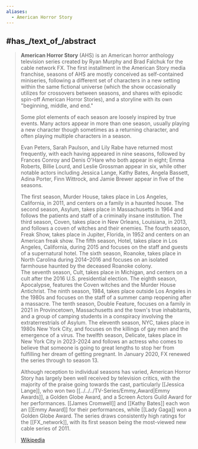 ```yaml
---
aliases:
  - American Horror Story
---
```


## #has_/text_of_/abstract 

> **American Horror Story** (AHS) is an American horror anthology television series 
> created by Ryan Murphy and Brad Falchuk for the cable network FX. 
> The first installment in the American Story media franchise, seasons of AHS 
> are mostly conceived as self-contained miniseries, 
> following a different set of characters in a new setting within the same fictional universe 
> (which the show occasionally utilizes for crossovers between seasons, 
> and shares with episodic spin-off American Horror Stories), 
> and a storyline with its own "beginning, middle, and end." 
> 
> Some plot elements of each season are loosely inspired by true events. 
> Many actors appear in more than one season, usually playing a new character 
> though sometimes as a returning character, and often playing multiple characters in a season. 
> 
> Evan Peters, Sarah Paulson, and Lily Rabe have returned most frequently, 
> with each having appeared in nine seasons, followed by Frances Conroy and Denis O'Hare 
> who both appear in eight; Emma Roberts, Billie Lourd, and Leslie Grossman appear in six, 
> while other notable actors including Jessica Lange, Kathy Bates, Angela Bassett, 
> Adina Porter, Finn Wittrock, and Jamie Brewer appear in five of the seasons.
>
> The first season, Murder House, takes place in Los Angeles, California, in 2011, 
> and centers on a family in a haunted house. 
> The second season, Asylum, takes place in Massachusetts in 1964 
> and follows the patients and staff of a criminally insane institution. 
> The third season, Coven, takes place in New Orleans, Louisiana, in 2013, 
> and follows a coven of witches and their enemies. 
> The fourth season, Freak Show, takes place in Jupiter, Florida, in 1952 
> and centers on an American freak show. 
> The fifth season, Hotel, takes place in Los Angeles, California, during 2015 
> and focuses on the staff and guests of a supernatural hotel. 
> The sixth season, Roanoke, takes place in North Carolina during 2014–2016 
> and focuses on an isolated farmhouse haunted by the deceased Roanoke colony.  
> The seventh season, Cult, takes place in Michigan, 
> and centers on a cult after the 2016 U.S. presidential election. 
> The eighth season, Apocalypse, features the Coven witches and the Murder House Antichrist. 
> The ninth season, 1984, takes place outside Los Angeles in the 1980s 
> and focuses on the staff of a summer camp reopening after a massacre. 
> The tenth season, Double Feature, focuses on a family in 2021 in Provincetown, Massachusetts 
> and the town's true inhabitants, and a group of camping students 
> in a conspiracy involving the extraterrestrials of Asylum. 
> The eleventh season, NYC, takes place in 1980s New York City, 
> and focuses on the killings of gay men and the emergence of a virus. 
> The twelfth season, Delicate, takes place in New York City in 2023-2024 
> and follows an actress who comes to believe that someone is going to great lengths 
> to stop her from fulfilling her dream of getting pregnant. 
> In January 2020, FX renewed the series through to season 13.
>
> Although reception to individual seasons has varied, 
> American Horror Story has largely been well received by television critics, 
> with the majority of the praise going towards the cast, particularly [[Jessica Lange]], 
> who won two [[../../../TV-Series/Emmy_Award|Emmy Awards]], a Golden Globe Award, 
> and a Screen Actors Guild Award for her performances. 
> [[James Cromwell]] and [[Kathy Bates]] each won an [[Emmy Award]] for their performances, 
> while [[Lady Gaga]] won a Golden Globe Award. 
> The series draws consistently high ratings for the [[FX_network]], 
> with its first season being the most-viewed new cable series of 2011.
>
> [Wikipedia](https://en.wikipedia.org/wiki/American%20Horror%20Story)


